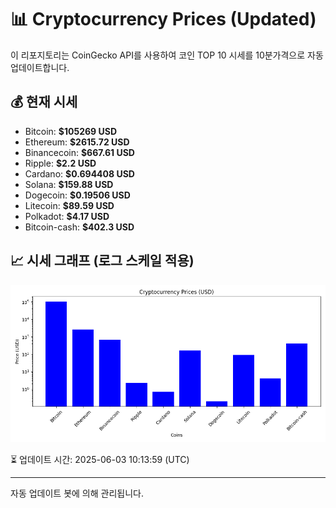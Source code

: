 
# 📊 Cryptocurrency Prices (Updated)

이 리포지토리는 CoinGecko API를 사용하여 코인 TOP 10 시세를 10분가격으로 자동 업데이트합니다.

## 💰 현재 시세
- Bitcoin: **$105269 USD**
- Ethereum: **$2615.72 USD**
- Binancecoin: **$667.61 USD**
- Ripple: **$2.2 USD**
- Cardano: **$0.694408 USD**
- Solana: **$159.88 USD**
- Dogecoin: **$0.19506 USD**
- Litecoin: **$89.59 USD**
- Polkadot: **$4.17 USD**
- Bitcoin-cash: **$402.3 USD**

## 📈 시세 그래프 (로그 스케일 적용)
![Crypto Prices](crypto_prices.png)

⏳ 업데이트 시간: 2025-06-03 10:13:59 (UTC)

---
자동 업데이트 봇에 의해 관리됩니다.
